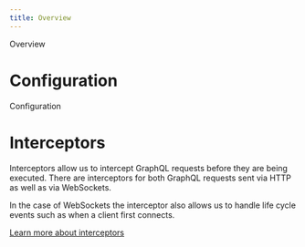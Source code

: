 ```yaml
---
title: Overview
---
```


Overview

# Configuration

Configuration

# Interceptors

Interceptors allow us to intercept GraphQL requests before they are being executed. There are interceptors for both GraphQL requests sent via HTTP as well as via WebSockets.

In the case of WebSockets the interceptor also allows us to handle life cycle events such as when a client first connects.

[Learn more about interceptors](/docs/hotchocolate/server/interceptors)
